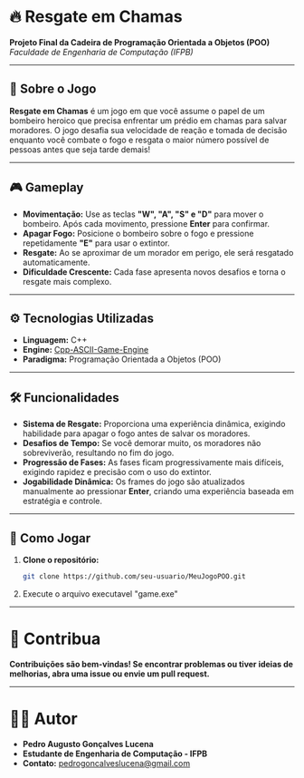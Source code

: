 # 🔥 Resgate em Chamas

**Projeto Final da Cadeira de Programação Orientada a Objetos (POO)**  
*Faculdade de Engenharia de Computação (IFPB)*

---

## 🧯 Sobre o Jogo

**Resgate em Chamas** é um jogo em que você assume o papel de um bombeiro heroico que precisa enfrentar um prédio em chamas para salvar moradores. O jogo desafia sua velocidade de reação e tomada de decisão enquanto você combate o fogo e resgata o maior número possível de pessoas antes que seja tarde demais!

---

## 🎮 Gameplay

- **Movimentação:** Use as teclas **"W", "A", "S" e "D"** para mover o bombeiro. Após cada movimento, pressione **Enter** para confirmar.
- **Apagar Fogo:** Posicione o bombeiro sobre o fogo e pressione repetidamente **"E"** para usar o extintor.
- **Resgate:** Ao se aproximar de um morador em perigo, ele será resgatado automaticamente.
- **Dificuldade Crescente:** Cada fase apresenta novos desafios e torna o resgate mais complexo.

---

## ⚙️ Tecnologias Utilizadas

- **Linguagem:** C++  
- **Engine:** [Cpp-ASCII-Game-Engine](https://github.com/victorHSS/Cpp-ASCII-Game-Engine)  
- **Paradigma:** Programação Orientada a Objetos (POO)

---

## 🛠️ Funcionalidades

- **Sistema de Resgate:** Proporciona uma experiência dinâmica, exigindo habilidade para apagar o fogo antes de salvar os moradores.  
- **Desafios de Tempo:** Se você demorar muito, os moradores não sobreviverão, resultando no fim do jogo.  
- **Progressão de Fases:** As fases ficam progressivamente mais difíceis, exigindo rapidez e precisão com o uso do extintor.  
- **Jogabilidade Dinâmica:** Os frames do jogo são atualizados manualmente ao pressionar **Enter**, criando uma experiência baseada em estratégia e controle.

---

## 🚀 Como Jogar

1. **Clone o repositório:**
   ```bash
   git clone https://github.com/seu-usuario/MeuJogoPOO.git
2. Execute o arquivo executavel "game.exe"

---

# 🌟 Contribua
**Contribuições são bem-vindas! Se encontrar problemas ou tiver ideias de melhorias, abra uma issue ou envie um pull request.**

---

# 👩‍💻 Autor
- **Pedro Augusto Gonçalves Lucena**
- **Estudante de Engenharia de Computação - IFPB**
- **Contato:** [pedrogoncalveslucena@gmail.com](mailto:pedrogoncalveslucena@gmail.com)
